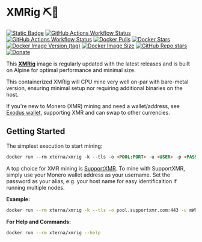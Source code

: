 # XMRig ⛏️🐳

[![Static Badge](https://img.shields.io/badge/GitHub-blue?style=flat&logo=github)](https://github.com/XternA/xmrig)
[![GitHub Actions Workflow Status](https://img.shields.io/github/actions/workflow/status/XternA/xmrig/docker-build-schedule.yml?branch=main&style=flat&logo=Github&label=New%20Release)](https://github.com/XternA/xmrig/actions/workflows/docker-build-schedule.yml)
[![GitHub Actions Workflow Status](https://img.shields.io/github/actions/workflow/status/XternA/xmrig/docker-publish.yml?branch=main&style=flat&logo=Github&label=Build)](https://github.com/XternA/xmrig/actions/workflows/docker-publish.yml)
[![Docker Pulls](https://img.shields.io/docker/pulls/xterna/xmrig?logo=docker&label=Docker%20Pulls)](https://hub.docker.com/r/xterna/xmrig)
[![Docker Stars](https://img.shields.io/docker/stars/xterna/xmrig?logo=docker&label=Docker%20Stars)](https://hub.docker.com/r/xterna/xmrig)
[![Docker Image Version (tag)](https://img.shields.io/docker/v/xterna/xmrig?style=flat&logo=docker&label=Version)](https://hub.docker.com/r/xterna/xmrig/tags)
[![Docker Image Size](https://img.shields.io/docker/image-size/xterna/xmrig?logo=docker&label=Image%20Size&color=red)](https://hub.docker.com/r/xterna/xmrig/tags)
[![GitHub Repo stars](https://img.shields.io/github/stars/XternA/xmrig?style=flat&logo=github&label=Stars&color=orange)](https://github.com/XternA/xmrig)
[![Donate](https://img.shields.io/badge/Donate-PayPal-blue.svg?style=flat&logo=paypal)](https://www.paypal.com/donate/?hosted_button_id=32DCQ65QM5FNE)

This [**XMRig**](https://hub.docker.com/r/xterna/xmrig) image is regularly updated with the latest releases and is built on Alpine for optimal performance and minimal size.

This containerized XMRig will CPU mine very well on-par with bare-metal version, ensuring minimal setup nor requiring additional binaries on the host.

If you're new to Monero (XMR) mining and need a wallet/address, see [Exodus wallet](https://www.exodus.com/download/), supporting XMR and can swap to other currencies.

## Getting Started

The simplest execution to start mining:

```markdown
docker run --rm xterna/xmrig -k --tls -o <POOL:PORT> -u <USER> -p <PASSWORD>
```

A top choice for XMR mining is [SupportXMR](https://supportxmr.com/). To mine with SupportXMR, simply use your Monero wallet address as your username. Set the password as your alias, e.g. your host name for easy identificaition if running multiple nodes.

**Example:**

```sh
docker run --rm xterna/xmrig -k --tls -o pool.supportxmr.com:443 -u mW9G4TzVdEU5RX3KZp7A8fYRoZ1xg9BJnYH2iUeLkQvMdFwz8i6X6zRp5lSUjc -p Node-1
```

**For Help and Commands:**
```sh
docker run --rm xterna/xmrig --help
```
